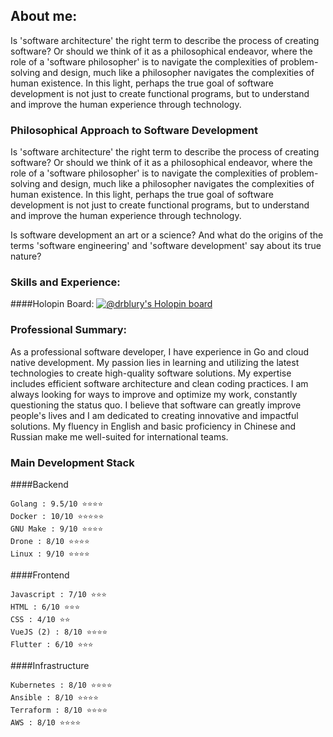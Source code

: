 ## About me:

Is 'software architecture' the right term to describe the process of creating software? Or should we think of it as a philosophical endeavor, where the role of a 'software philosopher' is to navigate the complexities of problem-solving and design, much like a philosopher navigates the complexities of human existence. In this light, perhaps the true goal of software development is not just to create functional programs, but to understand and improve the human experience through technology.

### Philosophical Approach to Software Development

Is 'software architecture' the right term to describe the process of creating software? Or should we think of it as a philosophical endeavor, where the role of a 'software philosopher' is to navigate the complexities of problem-solving and design, much like a philosopher navigates the complexities of human existence. In this light, perhaps the true goal of software development is not just to create functional programs, but to understand and improve the human experience through technology.

Is software development an art or a science? And what do the origins of the terms 'software engineering' and 'software development' say about its true nature?

### Skills and Experience:

####Holopin Board:
[![@drblury's Holopin board](https://holopin.io/api/user/board?user=drblury)](https://holopin.io/@drblury)

### Professional Summary:

As a professional software developer, I have experience in Go and cloud native development. My passion lies in learning and utilizing the latest technologies to create high-quality software solutions. My expertise includes efficient software architecture and clean coding practices. I am always looking for ways to improve and optimize my work, constantly questioning the status quo. I believe that software can greatly improve people's lives and I am dedicated to creating innovative and impactful solutions. My fluency in English and basic proficiency in Chinese and Russian make me well-suited for international teams.

### Main Development Stack

####Backend

    Golang : 9.5/10 ⭐⭐⭐⭐
    Docker : 10/10 ⭐⭐⭐⭐⭐
    GNU Make : 9/10 ⭐⭐⭐⭐
    Drone : 8/10 ⭐⭐⭐⭐
    Linux : 9/10 ⭐⭐⭐⭐

####Frontend

    Javascript : 7/10 ⭐⭐⭐
    HTML : 6/10 ⭐⭐⭐
    CSS : 4/10 ⭐⭐
    VueJS (2) : 8/10 ⭐⭐⭐⭐
    Flutter : 6/10 ⭐⭐⭐

####Infrastructure

    Kubernetes : 8/10 ⭐⭐⭐⭐
    Ansible : 8/10 ⭐⭐⭐⭐
    Terraform : 8/10 ⭐⭐⭐⭐
    AWS : 8/10 ⭐⭐⭐⭐
